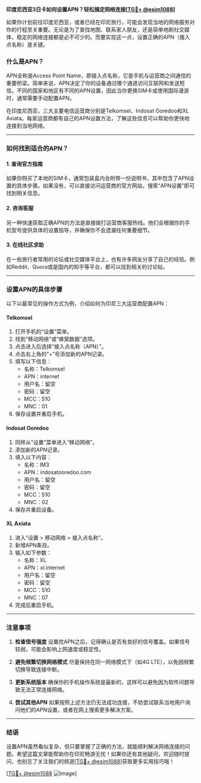 **印度尼西亚3日卡如何设置APN？轻松搞定网络连接[[TG💪+ @esim1088](https://t.me/s/esim1088)]**

如果你计划前往印度尼西亚，或者已经在印尼旅行，可能会发现当地的网络服务对你的行程至关重要。无论是为了查找地图、联系家人朋友，还是简单地刷社交媒体，稳定的网络连接都是必不可少的。而要实现这一点，设置正确的APN（接入点名称）是关键。

### 什么是APN？

APN全称是Access Point Name，即接入点名称，它是手机与运营商之间通信的重要桥梁。简单来说，APN决定了你的设备通过哪个通道访问互联网和发送短信。不同的国家和地区有不同的APN设置，因此当你更换SIM卡或使用国际漫游时，通常需要手动配置APN。

在印度尼西亚，三大主要电信运营商分别是Telkomsel、Indosat Ooredoo和XL Axiata。每家运营商都有自己的APN设置方法，了解这些信息可以帮助你更快地连接到当地网络。

---

### 如何找到适合的APN？

#### 1. **查询官方指南**
   如果你购买了本地的SIM卡，通常包装盒内会附带一份说明书，其中包含了APN设置的具体步骤。如果没有，可以直接访问运营商的官方网站，搜索“APN设置”即可找到相关信息。

#### 2. **咨询客服**
   另一种快速获取正确APN的方法是直接拨打运营商客服热线。他们会根据你的手机型号提供具体的设置指导，并确保你不会遗漏任何重要细节。

#### 3. **在线社区求助**
   在一些旅行者常用的论坛或社交媒体平台上，也有许多网友分享了自己的经验。例如Reddit、Quora或是国内的知乎等平台，都可以找到相关的讨论帖。

---

### 设置APN的具体步骤

以下以最常见的操作方式为例，介绍如何为印尼三大运营商配置APN：

#### **Telkomsel**
1. 打开手机的“设置”菜单。
2. 找到“移动网络”或“蜂窝数据”选项。
3. 点击进入后选择“接入点名称（APN）”。
4. 点击右上角的“+”号添加新的APN记录。
5. 填写以下信息：
   - 名称：Telkomsel
   - APN：internet
   - 用户名：留空
   - 密码：留空
   - MCC：510
   - MNC：01
6. 保存设置并重启手机。

#### **Indosat Ooredoo**
1. 同样从“设置”菜单进入“移动网络”。
2. 添加新的APN记录。
3. 填入以下内容：
   - 名称：IM3
   - APN：indosatooredoo.com
   - 用户名：留空
   - 密码：留空
   - MCC：510
   - MNC：02
4. 保存并重启设备。

#### **XL Axiata**
1. 进入“设置 > 移动网络 > 接入点名称”。
2. 新增APN条目。
3. 输入如下参数：
   - 名称：XL
   - APN：xl.internet
   - 用户名：留空
   - 密码：留空
   - MCC：510
   - MNC：07
4. 完成后重启手机。

---

### 注意事项

1. **检查信号强度**
   设置完APN之后，记得确认是否有良好的信号覆盖。如果信号较弱，可能会影响上网速度或稳定性。

2. **避免频繁切换网络模式**
   尽量保持在同一网络模式下（如4G LTE），以免因频繁切换导致连接中断。

3. **更新系统版本**
   确保你的手机操作系统是最新的，这样可以避免因为软件问题导致无法正常连接网络。

4. **尝试其他APN**
   如果按照上述方法仍无法成功连接，不妨尝试联系当地用户询问他们的APN设置，或者在网上搜索更多解决方案。

---

### 结语

设置APN虽然看似复杂，但只要掌握了正确的方法，就能顺利解决网络连接的问题。希望这篇文章能帮助你在印尼畅游无忧！如果你还有其他疑问，欢迎随时提问，也别忘了关注我们的频道[[TG💪+ @esim1088](https://t.me/s/esim1088)]获取更多实用技巧哦！

[[TG💪+ @esim1088](https://t.me/s/esim1088) ![Image](https://i.postimg.cc/4NQfJmqS/Snipaste-2025-05-13-00-14-12.png)]